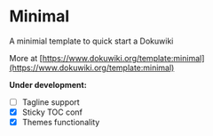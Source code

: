 # Minimal
A minimial template to quick start a Dokuwiki

More at [https://www.dokuwiki.org/template:minimal](https://www.dokuwiki.org/template:minimal)

**Under development:**
- [ ] Tagline support
- [x] Sticky TOC conf
- [x] Themes functionality
